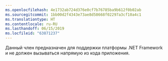 ```yaml
---
ms.openlocfilehash: 4e1732ab724d376e0cf7b76785ba9b612f0b02ab
ms.sourcegitcommit: 1bb00d2f4343e73ae8d58668f02297a3cf10a4c1
ms.translationtype: HT
ms.contentlocale: ru-RU
ms.lasthandoff: 06/15/2019
ms.locfileid: "63871237"
---
```

Данный член предназначен для поддержки платформы .NET Framework и не должен вызываться напрямую из кода приложения.